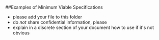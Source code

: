 ##Examples of Minimum Viable Specifications
- please add your file to this folder
- do *not* share confidential information, please
- explain in a discrete section of your document how to use if it's not obvious
